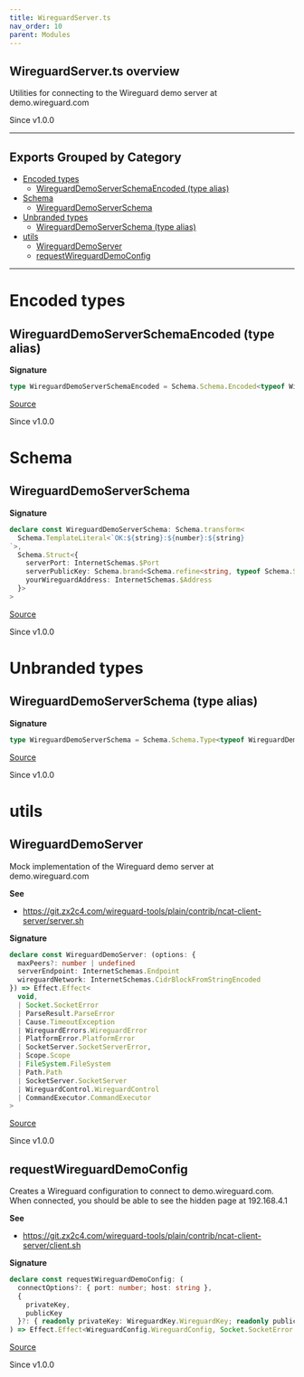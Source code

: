 ```yaml
---
title: WireguardServer.ts
nav_order: 10
parent: Modules
---
```


## WireguardServer.ts overview

Utilities for connecting to the Wireguard demo server at demo.wireguard.com

Since v1.0.0

---

## Exports Grouped by Category

- [Encoded types](#encoded-types)
  - [WireguardDemoServerSchemaEncoded (type alias)](#wireguarddemoserverschemaencoded-type-alias)
- [Schema](#schema)
  - [WireguardDemoServerSchema](#wireguarddemoserverschema)
- [Unbranded types](#unbranded-types)
  - [WireguardDemoServerSchema (type alias)](#wireguarddemoserverschema-type-alias)
- [utils](#utils)
  - [WireguardDemoServer](#wireguarddemoserver)
  - [requestWireguardDemoConfig](#requestwireguarddemoconfig)

---

# Encoded types

## WireguardDemoServerSchemaEncoded (type alias)

**Signature**

```ts
type WireguardDemoServerSchemaEncoded = Schema.Schema.Encoded<typeof WireguardDemoServerSchema>
```

[Source](https://github.com/leonitousconforti/the-wireguard-effect/tree/main/src/WireguardServer.ts#L56)

Since v1.0.0

# Schema

## WireguardDemoServerSchema

**Signature**

```ts
declare const WireguardDemoServerSchema: Schema.transform<
  Schema.TemplateLiteral<`OK:${string}:${number}:${string}
`>,
  Schema.Struct<{
    serverPort: InternetSchemas.$Port
    serverPublicKey: Schema.brand<Schema.refine<string, typeof Schema.String>, "WireguardKey">
    yourWireguardAddress: InternetSchemas.$Address
  }>
>
```

[Source](https://github.com/leonitousconforti/the-wireguard-effect/tree/main/src/WireguardServer.ts#L62)

Since v1.0.0

# Unbranded types

## WireguardDemoServerSchema (type alias)

**Signature**

```ts
type WireguardDemoServerSchema = Schema.Schema.Type<typeof WireguardDemoServerSchema>
```

[Source](https://github.com/leonitousconforti/the-wireguard-effect/tree/main/src/WireguardServer.ts#L50)

Since v1.0.0

# utils

## WireguardDemoServer

Mock implementation of the Wireguard demo server at demo.wireguard.com

**See**

- https://git.zx2c4.com/wireguard-tools/plain/contrib/ncat-client-server/server.sh

**Signature**

```ts
declare const WireguardDemoServer: (options: {
  maxPeers?: number | undefined
  serverEndpoint: InternetSchemas.Endpoint
  wireguardNetwork: InternetSchemas.CidrBlockFromStringEncoded
}) => Effect.Effect<
  void,
  | Socket.SocketError
  | ParseResult.ParseError
  | Cause.TimeoutException
  | WireguardErrors.WireguardError
  | PlatformError.PlatformError
  | SocketServer.SocketServerError,
  | Scope.Scope
  | FileSystem.FileSystem
  | Path.Path
  | SocketServer.SocketServer
  | WireguardControl.WireguardControl
  | CommandExecutor.CommandExecutor
>
```

[Source](https://github.com/leonitousconforti/the-wireguard-effect/tree/main/src/WireguardServer.ts#L187)

Since v1.0.0

## requestWireguardDemoConfig

Creates a Wireguard configuration to connect to demo.wireguard.com. When
connected, you should be able to see the hidden page at 192.168.4.1

**See**

- https://git.zx2c4.com/wireguard-tools/plain/contrib/ncat-client-server/client.sh

**Signature**

```ts
declare const requestWireguardDemoConfig: (
  connectOptions?: { port: number; host: string },
  {
    privateKey,
    publicKey
  }?: { readonly privateKey: WireguardKey.WireguardKey; readonly publicKey: WireguardKey.WireguardKey }
) => Effect.Effect<WireguardConfig.WireguardConfig, Socket.SocketError | ParseResult.ParseError, never>
```

[Source](https://github.com/leonitousconforti/the-wireguard-effect/tree/main/src/WireguardServer.ts#L120)

Since v1.0.0
